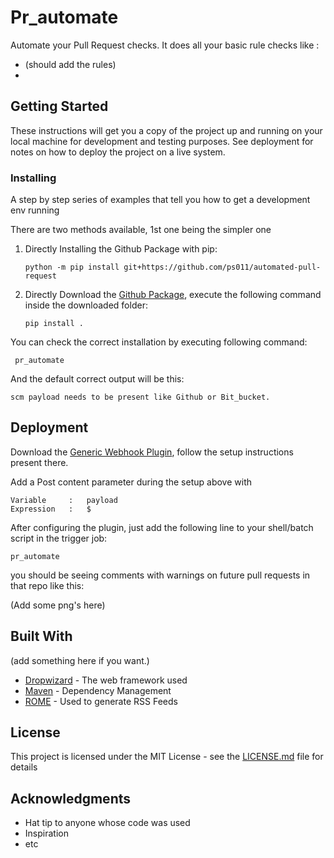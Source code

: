 # Pr_automate

Automate your Pull Request checks.
It does all your basic rule checks like :

- (should add the rules)
- 

## Getting Started

These instructions will get you a copy of the project up and running on your local machine for development and testing purposes. See deployment for notes on how to deploy the project on a live system.

### Installing

A step by step series of examples that tell you how to get a development env running

There are two methods available, 1st one being the simpler one

1. Directly Installing the Github Package with pip:

    ```shell
    python -m pip install git+https://github.com/ps011/automated-pull-request
    ```
2. Directly Download the [Github Package](https://github.com/ps011/automated-pull-request), execute the following command inside the downloaded folder:

    ```shell
    pip install .
    ```

You can check the correct installation by executing following command:

	 pr_automate

And the default correct output will be this:

```
scm payload needs to be present like Github or Bit_bucket.
```

## Deployment

Download the [Generic Webhook Plugin](https://plugins.jenkins.io/generic-webhook-trigger/), follow the setup instructions present there.

Add a Post content parameter during the setup above with

```
Variable     :   payload
Expression   :   $
```

After configuring the plugin, just add the following line to your shell/batch script in the trigger job:

```
pr_automate
```

you should be seeing comments with warnings on future pull requests in that repo like this:

(Add some png's  here)

## Built With

(add something here if you want.) 

* [Dropwizard](http://www.dropwizard.io/1.0.2/docs/) - The web framework used
* [Maven](https://maven.apache.org/) - Dependency Management
* [ROME](https://rometools.github.io/rome/) - Used to generate RSS Feeds


## License

This project is licensed under the MIT License - see the [LICENSE.md](LICENSE.md) file for details


## Acknowledgments

* Hat tip to anyone whose code was used
* Inspiration
* etc
